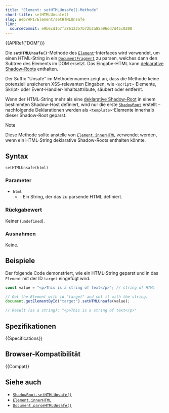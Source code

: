 ```yaml
---
title: "Element: setHTMLUnsafe()-Methode"
short-title: setHTMLUnsafe()
slug: Web/API/Element/setHTMLUnsafe
l10n:
  sourceCommit: e9b6cd1b7fa8612257b72b2a85a96dd7d45c0200
---
```


{{APIRef("DOM")}}

Die **`setHTMLUnsafe()`**-Methode des [`Element`](/de/docs/Web/API/Element)-Interfaces wird verwendet, um einen HTML-String in ein [`DocumentFragment`](/de/docs/Web/API/DocumentFragment) zu parsen, welches dann den Subtree des Elements im DOM ersetzt. Das Eingabe-HTML kann [deklarative Shadow-Roots](/de/docs/Web/HTML/Reference/Elements/template#declarative_shadow_dom) enthalten.

Der Suffix "Unsafe" im Methodennamen zeigt an, dass die Methode keine potenziell unsicheren XSS-relevanten Eingaben, wie `<script>`-Elemente, Skript- oder Event-Handler-Inhaltsattribute, säubert oder entfernt.

Wenn der HTML-String mehr als eine [deklarative Shadow-Root](/de/docs/Web/HTML/Reference/Elements/template#declarative_shadow_dom) in einem bestimmten Shadow-Host definiert, wird nur die erste [`ShadowRoot`](/de/docs/Web/API/ShadowRoot) erstellt – nachfolgende Deklarationen werden als `<template>`-Elemente innerhalb dieser Shadow-Root geparst.

> [!NOTE]
> Diese Methode sollte anstelle von [`Element.innerHTML`](/de/docs/Web/API/Element/innerHTML) verwendet werden, wenn ein HTML-String deklarative Shadow-Roots enthalten könnte.

## Syntax

```js-nolint
setHTMLUnsafe(html)
```

### Parameter

- `html`
  - : Ein String, der das zu parsende HTML definiert.

### Rückgabewert

Keiner (`undefined`).

### Ausnahmen

Keine.

## Beispiele

Der folgende Code demonstriert, wie ein HTML-String geparst und in das `Element` mit der ID `target` eingefügt wird.

```js
const value = "<p>This is a string of text</p>"; // string of HTML

// Get the Element with id "target" and set it with the string.
document.getElementById("target").setHTMLUnsafe(value);

// Result (as a string): "<p>This is a string of text</p>"
```

## Spezifikationen

{{Specifications}}

## Browser-Kompatibilität

{{Compat}}

## Siehe auch

- [`ShadowRoot.setHTMLUnsafe()`](/de/docs/Web/API/ShadowRoot/setHTMLUnsafe)
- [`Element.innerHTML`](/de/docs/Web/API/Element/innerHTML)
- [`Document.parseHTMLUnsafe()`](/de/docs/Web/API/Document/parseHTMLUnsafe_static)
